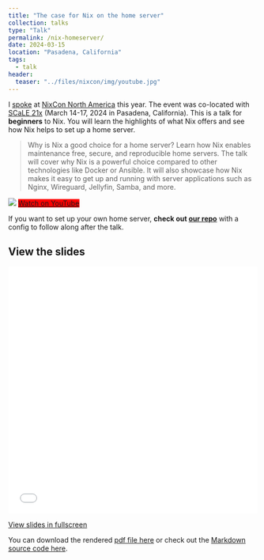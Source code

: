 ```yaml
---
title: "The case for Nix on the home server"
collection: talks
type: "Talk"
permalink: /nix-homeserver/
date: 2024-03-15
location: "Pasadena, California"
tags:
  - talk
header:
  teaser: "../files/nixcon/img/youtube.jpg"
---
```


I [spoke](https://2024-na.nixcon.org/talks/#the-case-for-nix-on-the-home-server) at [NixCon North America](https://2024-na.nixcon.org/) this year. The event was co-located with [SCaLE 21x](https://www.socallinuxexpo.org/scale/21x) (March 14-17, 2024 in Pasadena, California). This is a talk for **beginners** to Nix. You will learn the highlights of what Nix offers and see how Nix helps to set up a home server.

> Why is Nix a good choice for a home server? Learn how Nix enables maintenance free, secure, and reproducible home servers. The talk will cover why Nix is a powerful choice compared to other technologies like Docker or Ansible. It will also showcase how Nix makes it easy to get up and running with server applications such as Nginx, Wireguard, Jellyfin, Samba, and more.

[![](/files/nixcon/img/youtube.jpg)](https://www.youtube.com/watch?v=h8oyoDMUM2I)
<a class="btn btn--danger" style="background: red;" href="https://www.youtube.com/watch?v=h8oyoDMUM2I">Watch on YouTube</a>

If you want to set up your own home server, **check out [our repo](https://github.com/atar13/nixcon24-home-server/)** with a config to follow along after the talk.

## View the slides

<iframe src="/files/nixcon/slides.html" width="100%" height="500px" style="border:none;"></iframe>

<a class="btn" href="/files/nixcon/slides.html">View slides in fullscreen</a>

You can download the rendered <a href="https://github.com/atar13/nixcon24-home-server/blob/main/slides.pdf">pdf file here</a> or check out the [Markdown source code here](https://github.com/atar13/nixcon24-home-server/blob/main/slides.md). 

